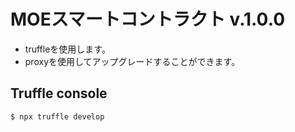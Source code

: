 # MOEスマートコントラクト v.1.0.0

- truffleを使用します。
- proxyを使用してアップグレードすることができます。

## Truffle console

```
$ npx truffle develop
```
